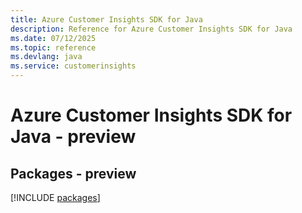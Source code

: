 ```yaml
---
title: Azure Customer Insights SDK for Java
description: Reference for Azure Customer Insights SDK for Java
ms.date: 07/12/2025
ms.topic: reference
ms.devlang: java
ms.service: customerinsights
---
```

# Azure Customer Insights SDK for Java - preview
## Packages - preview
[!INCLUDE [packages](customer-insights-index.md)]